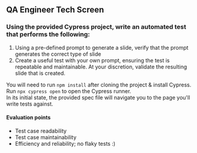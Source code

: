 ## QA Engineer Tech Screen

### Using the provided Cypress project, write an automated test that performs the following:

1. Using a pre-defined prompt to generate a slide, verify that the prompt generates the correct type of slide
2. Create a useful test with your own prompt, ensuring the test is repeatable and maintainable. At your discretion, validate the resulting slide that is created.

You will need to run `npm install` after cloning the project & install Cypress.  
Run `npx cypress open` to open the Cypress runner.  
In its initial state, the provided spec file will navigate you to the page you'll write tests against.  

#### Evaluation points

- Test case readability
- Test case maintainability
- Efficiency and reliability; no flaky tests :)
